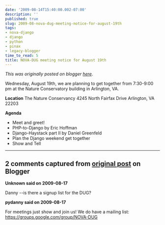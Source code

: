 ```yaml
---
date: '2009-08-14T15:40:00.002-07:00'
description: ''
published: true
slug: 2009-08-nova-dug-meeting-notice-for-august-19th
tags:
- nova-django
- django
- python
- pinax
- legacy-blogger
time_to_read: 5
title: NOVA-DUG meeting notice for August 19th
---
```


*This was originally posted on blogger [here](https://pydanny.blogspot.com/2009/08/nova-dug-meeting-notice-for-august-19th.html)*.

Wednesday, August 19th, we are planning to get together from 7:30-9:00
pm at the Nature Conservatory building in Arlington, VA.
<p><span style="font-weight: bold;">Location</span>
The Nature Conservancy
4245 North Fairfax Drive
Arlington, VA 22203
</p><p><span style="font-weight: bold;">Agenda</span>
</p>

- Meet and greet!
- PHP-to-Django by Eric Hoffman
- Django-Haystack part II by Daniel Greenfeld
- Plan the Django weekend get together
- Show and Tell



---

## 2 comments captured from [original post](https://pydanny.blogspot.com/2009/08/nova-dug-meeting-notice-for-august-19th.html) on Blogger

**Unknown said on 2009-08-17**

Danny --is there a signup list for the DUG?

**pydanny said on 2009-08-17**

For meetings just show and join us! We do have a mailing list: https://groups.google.com/group/NOVA-DUG

